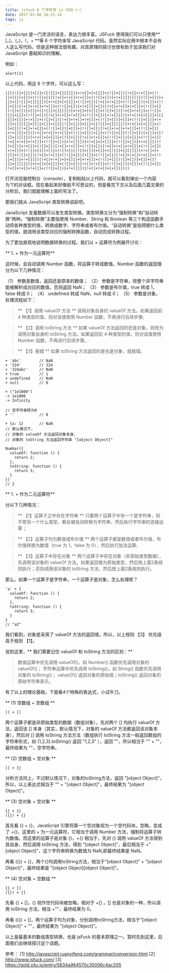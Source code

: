 ```yaml
---
title: jsfuck 6 个字符写 js 代码（一）
date: 2017-01-06 16:15:14
tags: js
---
```


JavaScript 是一门灵活的语言，表达力很丰富。JSFuck 使得我们可以只使用** [，]，(，)，!，+ **等 6 个字符来写 JavaScript 代码。虽然实际应用中根本不会有人这么写代码，但是这种做法很有趣，对其原理的探讨也很有助于加深我们对 JavaScript 基础知识的理解。

<!-- more -->

例如：

```
alert(1)
```

以上代码，用这 6 个字符，可以这么写：

```
[][(![]+[])[+[]]+([![]]+[][[]])[+!+[]+[+[]]]+(![]+[])[!+[]+!+[]]+(!![]+[])[+[]]+(!![]+[])[!+[]+!+[]+!+[]]+(!![]+[])[+!+[]]][([][(![]+[])[+[]]+([![]]+[][[]])[+!+[]+[+[]]]+(![]+[])[!+[]+!+[]]+(!![]+[])[+[]]+(!![]+[])[!+[]+!+[]+!+[]]+(!![]+[])[+!+[]]]+[])[!+[]+!+[]+!+[]]+(!![]+[][(![]+[])[+[]]+([![]]+[][[]])[+!+[]+[+[]]]+(![]+[])[!+[]+!+[]]+(!![]+[])[+[]]+(!![]+[])[!+[]+!+[]+!+[]]+(!![]+[])[+!+[]]])[+!+[]+[+[]]]+([][[]]+[])[+!+[]]+(![]+[])[!+[]+!+[]+!+[]]+(!![]+[])[+[]]+(!![]+[])[+!+[]]+([][[]]+[])[+[]]+([][(![]+[])[+[]]+([![]]+[][[]])[+!+[]+[+[]]]+(![]+[])[!+[]+!+[]]+(!![]+[])[+[]]+(!![]+[])[!+[]+!+[]+!+[]]+(!![]+[])[+!+[]]]+[])[!+[]+!+[]+!+[]]+(!![]+[])[+[]]+(!![]+[][(![]+[])[+[]]+([![]]+[][[]])[+!+[]+[+[]]]+(![]+[])[!+[]+!+[]]+(!![]+[])[+[]]+(!![]+[])[!+[]+!+[]+!+[]]+(!![]+[])[+!+[]]])[+!+[]+[+[]]]+(!![]+[])[+!+[]]]((![]+[])[+!+[]]+(![]+[])[!+[]+!+[]]+(!![]+[])[!+[]+!+[]+!+[]]+(!![]+[])[+!+[]]+(!![]+[])[+[]]+(![]+[][(![]+[])[+[]]+([![]]+[][[]])[+!+[]+[+[]]]+(![]+[])[!+[]+!+[]]+(!![]+[])[+[]]+(!![]+[])[!+[]+!+[]+!+[]]+(!![]+[])[+!+[]]])[!+[]+!+[]+[+[]]]+[+!+[]]+(!![]+[][(![]+[])[+[]]+([![]]+[][[]])[+!+[]+[+[]]]+(![]+[])[!+[]+!+[]]+(!![]+[])[+[]]+(!![]+[])[!+[]+!+[]+!+[]]+(!![]+[])[+!+[]]])[!+[]+!+[]+[+[]]])()
```

打开浏览器控制台（console），复制粘贴以上代码，就可以看到弹出一个内容为‘1’的对话框。现在看起来好像挺不可思议的，但是看完下文以及后面几篇文章的分析后，我们就能理解上面的写法了。

那我们就从 JavaScript 类型转换说起吧。

JavaScript 变量数据可以发生类型转换。类型转换又分为“强制转换”和“自动转换”两种。“强制转换”主要指使用 Number、String 和 Boolean 等三个构造函数手动将各种类型的值，转换成数字、字符串或者布尔值。“自动转换”是指预期什么类型的值，就调用该类型对应的强制转换函数，自动完成转换过程。

为了更加直观地说明数据转换的过程。我们以 + 运算符为例展开讨论：

** 1. + 作为一元运算符**

这时候，会自动调用 Number 函数，将运算子转成数值。Number 函数的返回值分为以下几种情况：

（1） 参数是数值，返回还是原来的数值；
（2） 参数是字符串，除整个非字符串能被解析成对应的数值，否则返回 NaN；
（3） 参数是布尔值，true 转成 1，false 转成 0；
（4） undefined 转成 NaN，null 转成 0；
（5） 参数是对象，处理流程如下：

> ** 【1】调用 valueOf 方法 **
调用对象自身的 valueOf 方法。如果返回前 4 种类型的值，则对该值使用 Number 函数，不再进行后续步骤;

> ** 【2】调用 toString 方法 **
如果 valueOf 方法返回的还是对象，则改为调用对象自身的 toString 方法。如果返回前 4 种类型的值，则对该值使用 Number 函数，不再进行后续步骤。

> ** 【3】报错 **
如果 toString 方法返回的是也是对象，就报错。

```
+ 'abc'        // NaN
+ '324'        // 324
+ '324abc'     // NaN
+ true         // 1
+ undefined    // NaN
+ null         // 0

+ ("1e1000")
-> 1e1000
-> Infinity

// 空字符串转为0
+ ''           // 0

+ {a: 1}       // NaN
// 默认情况下，
// 对象的 valueOf 方法返回对象本身，
// 对象的 toString 方法返回字符串 "[object Object]"

Number({
  valueOf: function () {
    return 2;
  },
  toString: function () {
    return 3;
  }
})
// 2
```

** 1. + 作为二元运算符**

分以下几种情况：

> ** 【1】运算子之中存在字符串 **
只要两个运算子中有一个是字符串，则不管另一个什么类型，都会被自动转换为字符串，然后执行字符串的连接运算；

> ** 【2】运算子均为数值或布尔值 **
两个运算子都是数值或者布尔值，布尔值转换为数值（true 为 1，false 为 0），然后执行加法运算;

> ** 【3】运算子中存在对象 **
两个运算子中存在对象（非原始类型数据），先调用该对象的 valueOf 方法，如果返回值为原始类型，然后按上面2条规则执行；否则调用该对象的 toString 方法，然后按上面2条规则执行。

那么，如果一个运算子是字符串，一个运算子是对象，怎么处理呢？

```
'a' + {
  valueOf: function () {
    return 2;
  },
  toString: function () {
    return 3;
  }
}
// "a2"
```

我们看到，对象是采用了 valueOf 方法的返回值，所以，以上规则 【3】 优先级高于规则 【1】。

说到这里，** 我们需要记住 valueOf 和 toString 方法的区别：**

> 数值运算中优先调用 valueOf()，如 Number() 函数优先调用对象的 valueOf()；
> 字符串运算中优先调用 toString()，如 String() 函数优先调用对象的 toString()；
> valueOf() 返回对象的原始值；toString() 返回对象的原始字符串表示。

有了以上的理论基础，下面看4个特殊的表达式，小试牛刀。

** (1) 空数组 + 空数组 **

```
[] + []
```

两个运算子都是非原始类型的数据（数组对象），先对两个 [] 均执行 valueOf 方法，返回该 [] 本身（其实，默认情况下，对象的 valueOf 方法都返回该对象本身），然后对 [] 调用 toString 方法方法（数组执行 toString 方法一般返回数组的字符串形式，如 [1,2,3].toString() 返回 "1,2,3" ），返回 ""，所以相当于 "" + ""，最终结果为 ""，空字符串。

** (2) 空数组 + 空对象 **

```
[] + {}
```

分析方法同上，不过默认情况下，对象的toString方法，返回 "[object Object]"，所以，以上表达式相当于 "" + "[object Object]"，最终结果为 "[object Object]"。

** (3) 空对象 + 空对象 **

```
{} + {}
({}) + {}
```

首先看 {} + {}，JavaScript 引擎将第一个空对象视为一个空代码块，忽略，变成了 +{}，这里的 + 为一元运算符，它相当于调用 Number 方法，强制将运算子转为数值。而这里的运算子是对象 {}，+{} 相当于，先对 {} 调用 valueOf 方法得到其自身，然后调用 toString 方法，得到 "[object Object]"，最后相当于 +"[object Object]"，这个字符串转换为数值为 NaN,即最终结果是 NaN。

再看 ({}) + {}，两个{}均调用toString方法，相当于"[object Object]" + "[object Object]"，最终结果是 "[object Object][object Object]"。

** (4) 空对象 + 空数组 **

```
{} + []
({}) + []
```

先看 {} + []，{} 视作空代码块被忽略，相对于 +[] ，[] 也是对象的一种，所以调用 toString 方法，相当 +""，最终结果为 0。

再看  ({}) + []，两个运算子均为对象，分别调用toString方法，相当于"[object Object]" + ""，最终结果为 "[object Object]"。

以上是最基本的数组类型转换，也是 jsFuck 的基本原理之一。暂时先到这里，后面我们会继续探讨这个话题。

参考：
[1] http://javascript.ruanyifeng.com/grammar/conversion.html
[2] http://www.jsfuck.com/
[3] https://gold.xitu.io/entry/5834a964570c35006c4ac205


